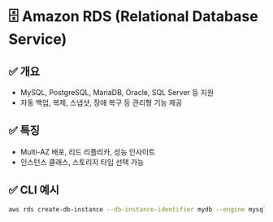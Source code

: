 # 🗄️ Amazon RDS (Relational Database Service)

## ✅ 개요
- MySQL, PostgreSQL, MariaDB, Oracle, SQL Server 등 지원
- 자동 백업, 복제, 스냅샷, 장애 복구 등 관리형 기능 제공

## ✅ 특징
- Multi-AZ 배포, 리드 리플리카, 성능 인사이트
- 인스턴스 클래스, 스토리지 타입 선택 가능

## ✅ CLI 예시
```bash
aws rds create-db-instance --db-instance-identifier mydb --engine mysql --master-username admin --master-user-password password
```